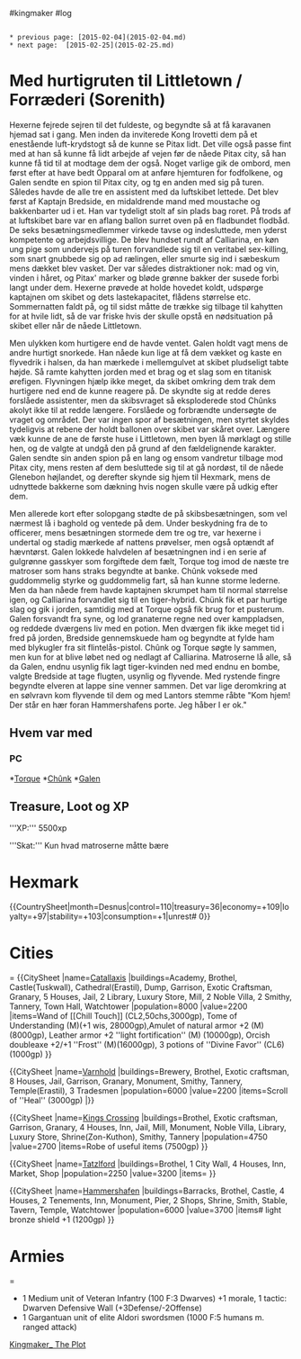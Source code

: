 #kingmaker #log

```ad-info

* previous page: [2015-02-04](2015-02-04.md)
* next page:  [2015-02-25](2015-02-25.md) 
```

# Med hurtigruten til Littletown / Forræderi (Sorenith)  
 
Hexerne fejrede sejren til det fuldeste, og begyndte så at få karavanen hjemad sat i gang. Men inden da inviterede Kong Irovetti dem på et enestående luft-krydstogt så de kunne se Pitax lidt. Det ville også passe fint med at han så kunne få lidt arbejde af vejen før de nåede Pitax city, så han kunne få tid til at modtage dem der også. Noget varlige gik de ombord, men først efter at have bedt Opparal om at anføre hjemturen for fodfolkene, og Galen sendte en spion til Pitax city, og tg en anden med sig på turen. Således havde de alle tre en assistent med da luftskibet lettede. Det blev først af Kaptajn Bredside, en midaldrende mand med moustache og bakkenbarter ud i et. Han var tydeligt stolt af sin plads bag roret. På trods af at luftskibet bare var en aflang ballon surret oven på en fladbundet flodbåd. De seks besætningsmedlemmer virkede tavse og indesluttede, men yderst kompetente og arbejdsvillige. De blev hundset rundt af Calliarina, en køn ung pige som undervejs på turen forvandlede sig til en veritabel sex-killing, som snart gnubbede sig op ad rælingen, eller smurte sig ind i sæbeskum mens dækket blev vasket. Der var således distraktioner nok: mad og vin, vinden i håret, og Pitax' marker og bløde grønne bakker der susede forbi langt under dem. Hexerne prøvede at holde hovedet koldt, udspørge kaptajnen om skibet og dets lastekapacitet, flådens størrelse etc. Sommernatten faldt på, og til sidst måtte de trække sig tilbage til kahytten for at hvile lidt, så de var friske hvis der skulle opstå en nødsituation på skibet eller når de nåede Littletown.
Men ulykken kom hurtigere end de havde ventet. Galen holdt vagt mens de andre hurtigt snorkede. Han nåede kun lige at få dem vækket og kaste en flyvedrik i halsen, da han mærkede i mellemgulvet at skibet pludseligt tabte højde. Så ramte kahytten jorden med et brag og et slag som en titanisk ørefigen. Flyvningen hjælp ikke meget, da skibet omkring dem trak dem hurtigere ned end de kunne reagere på. De skyndte sig at redde deres forslåede assistenter, men da skibsvraget så eksploderede stod Chûnks akolyt ikke til at redde længere. Forslåede og forbrændte undersøgte de vraget og området. Der var ingen spor af besætningen, men styrtet skyldes tydeligvis at rebene der holdt ballonen over skibet var skåret over. Længere væk kunne de ane de første huse i Littletown, men byen lå mørklagt og stille hen, og de valgte at undgå den på grund af den fældelignende karakter. Galen sendte sin anden spion på en lang og ensom vandretur tilbage mod Pitax city, mens resten af dem besluttede sig til at gå nordøst, til de nåede Glenebon højlandet, og derefter skynde sig hjem til Hexmark, mens de udnyttede bakkerne som dækning hvis nogen skulle være på udkig efter dem.
Men allerede kort efter solopgang stødte de på skibsbesætningen, som vel nærmest lå i baghold og ventede på dem. Under beskydning fra de to officerer, mens besætningen stormede dem tre og tre, var hexerne i undertal og stadig mærkede af nattens prøvelser, men også optændt af hævntørst. Galen lokkede halvdelen af besætningnen ind i en serie af gulgrønne gasskyer som forgiftede dem fælt, Torque tog imod de næste tre matroser som hans straks begyndte at banke. Chûnk voksede med guddommelig styrke og guddommelig fart, så han kunne storme lederne. Men da han nåede frem havde kaptajnen skrumpet ham til normal størrelse igen, og Calliarina forvandlet sig til en tiger-hybrid. Chünk fik et par hurtige slag og gik i jorden, samtidig med at Torque også fik brug for et pusterum. Galen forsvandt fra syne, og lod granaterne regne ned over kamppladsen, og reddede dværgens liv med en potion. Men dværgen fik ikke meget tid i fred på jorden, Bredside gennemskuede ham og begyndte at fylde ham med blykugler fra sit flintelås-pistol. Chûnk og Torque søgte ly sammen, men kun for at blive løbet ned og nedlagt af Calliarina. Matroserne lå alle, så da Galen, endnu usynlig fik lagt tiger-kvinden ned med endnu en bombe, valgte Bredside at tage flugten, usynlig og flyvende. Med rystende fingre begyndte elveren at lappe sine venner sammen. Det var lige deromkring at en sølvravn kom flyvende til dem og med Lantors stemme råbte "Kom hjem! Der står en hær foran Hammershafens porte. Jeg håber I er ok." 
## Hvem var med 
### PC 
 
*[Torque](Torque%20Firebrand.md)
*[Chûnk](Chûnk%20Van%20Der%20Hamer.md)
*[Galen](Galen%20Jabir.md)
## Treasure, Loot og XP 
'''XP:''' 5500xp 
'''Skat:'''
Kun hvad matroserne måtte bære
# Hexmark  
{{CountrySheet|month=Desnus|control=110|treasury=36|economy=+109|loyalty=+97|stability=+103|consumption=+1|unrest# 0}}
 
# Cities  
=
{{CitySheet
|name=[Catallaxis](Catallaxis.md)
|buildings=Academy, Brothel, Castle(Tuskwall), Cathedral(Erastil), Dump, Garrison, Exotic Craftsman, Granary, 5 Houses, Jail, 2 Library, Luxury Store, Mill, 2 Noble Villa, 2 Smithy, Tannery, Town Hall, Watchtower
|population=8000
|value=2200
|items=Wand of [[Chill Touch]] (CL2,50chs,3000gp), Tome of Understanding (M)(+1 wis, 28000gp),Amulet of natural armor +2 (M)(8000gp), Leather armor +2 ''light fortification'' (M) (10000gp), Orcish doubleaxe +2/+1 ''Frost'' (M)(16000gp), 3 potions of ''Divine Favor'' (CL6) (1000gp)
}}
{{CitySheet
|name=[Varnhold](Varnhold.md)
|buildings=Brewery, Brothel, Exotic craftsman, 8 Houses, Jail, Garrison, Granary, Monument, Smithy, Tannery, Temple(Erastil), 3 Tradesmen
|population=6000
|value=2200
|items=Scroll of ''Heal'' (3000gp)
|}}
{{CitySheet
|name=[Kings Crossing](Kings%20Crossing.md)
|buildings=Brothel, Exotic craftsman, Garrison, Granary, 4 Houses, Inn, Jail, Mill, Monument, Noble Villa, Library, Luxury Store, Shrine(Zon-Kuthon), Smithy, Tannery
|population=4750
|value=2700
|items=Robe of useful items (7500gp)
}}
{{CitySheet
|name=[Tatzlford](Tatzlford.md)
|buildings=Brothel, 1 City Wall, 4 Houses, Inn, Market, Shop
|population=2250
|value=3200
|items=
}}
{{CitySheet
|name=[Hammershafen](Hammershafen.md)
|buildings=Barracks, Brothel, Castle, 4 Houses, 2 Tenements, Inn, Monument, Pier, 2 Shops, Shrine, Smith, Stable, Tavern, Temple, Watchtower
|population=6000
|value=3700
|items# light bronze shield +1 (1200gp)
}}
 
# Armies 
=
* 1 Medium unit of Veteran Infantry (100 F:3 Dwarves) +1 morale, 1 tactic: Dwarven Defensive Wall (+3Defense/-2Offense)
* 1 Gargantuan unit of elite Aldori swordsmen (1000 F:5 humans m. ranged attack)
[Kingmaker_ The Plot](Kingmaker_%20The%20Plot.md)
